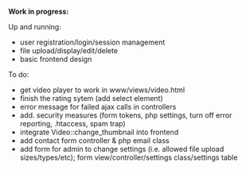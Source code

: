 <b>Work in progress:</b>


Up and running:
- user registration/login/session management
- file upload/display/edit/delete
- basic frontend design

To do:
- get video player to work in www/views/video.html
- finish the rating sytem (add select element)
- error message for failed ajax calls in controllers
- add. security measures (form tokens, php settings, turn off error reporting, .htaccess, spam trap)
- integrate Video::change_thumbnail into frontend
- add contact form controller & php email class
- add form for admin to change settings (i.e. allowed file upload sizes/types/etc); form view/controller/settings class/settings table
